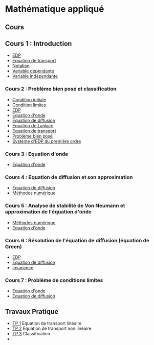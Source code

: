 # Mathématique appliqué

## Cours

## Cours 1 : Introduction

- [EDP](Notion/EDP.md)
- [Equation de transport](Notion/Equation%20de%20transport.md)
- [Notation](Notion/Notation.md)
- [Variable dépendante](Notion/Variable%20dépendante.md)
- [Variable indépendante](Notion/Variable%20indépendante.md)

### Cours 2 : Problème bien posé et classification

- [Condition initiale](Notion/Condition%20initiale.md)
- [Condition limites](Notion/Condition%20limites.md)
- [EDP](Notion/EDP.md)
- [Equation d'onde](Notion/Equation%20d'onde.md)
- [Equation de diffusion](Notion/Equation%20de%20diffusion.md)
- [Equation de Laplace](Notion/Equation%20de%20Laplace.md)
- [Equation de transport](Notion/Equation%20de%20transport.md)
- [Problème bien posé](Notion/Problème%20bien%20posé.md)
- [Système d'EDP du première ordre](Notion/Système%20d'EDP%20du%20première%20ordre.md)

### Cours 3 : Equation d'onde

- [Equation d'onde](Notion/Equation%20d'onde.md)

### Cours 4 : Equation de diffusion et son approximation

- [Equation de diffusion](Notion/Equation%20de%20diffusion.md)
- [Méthodes numérique](Notion/Méthodes%20numérique.md)

### Cours 5 : Analyse de stabilité de Von Neumann et approximation de l'équation d'onde

- [Méthodes numérique](Notion/Méthodes%20numérique.md)
- [Equation d'onde](Notion/Equation%20d'onde.md)

### Cours 6 : Résolution de l'équation de diffusion (équation de Green)

- [EDP](Notion/EDP.md)
- [Equation de diffusion](Notion/Equation%20de%20diffusion.md)
- [Invariance](Notion/Invariance.md)

### Cours 7 : Problème de conditions limites

- [Equation d'onde](Notion/Equation%20d'onde.md)
- [Equation de diffusion](Notion/Equation%20de%20diffusion.md)

## Travaux Pratique

- [TP 1](TP/TP%201.md) Equation de transport linéaire
- [TP 2](TP/TP%202.md) Equation de transport non linéaire
- [TP 3](TP/TP%203.md) Classification
- 

